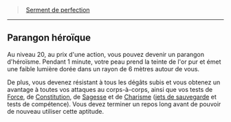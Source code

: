 ﻿---
!GenericItem
Name: Parangon héroïque
Id: paladin_perfection_hd.md#parangon-héroïque
ParentLink: paladin_perfection_hd.md#serment-de-perfection
ParentName: Serment de perfection
NameLevel: 2
Attributes:
  Name: Parangon héroïque
  Markdown: >+
    ## <!--Name-->Parangon héroïque<!--/Name-->


    Au niveau 20, au prix d'une action, vous pouvez devenir un parangon d'héroïsme. Pendant 1 minute, votre peau prend la teinte de l'or pur et émet une faible lumière dorée dans un rayon de 6 mètres autour de vous.


    De plus, vous devenez résistant à tous les dégâts subis et vous obtenez un avantage à toutes vos attaques au corps-à-corps, ainsi que vos tests de [Force](hd_abilities_strength.md), de [Constitution](hd_abilities_constitution.md), de [Sagesse](hd_abilities_wisdom.md) et de [Charisme](hd_abilities_charisma.md) ([jets de sauvegarde](hd_abilities_jets_de_sauvegarde.md) et tests de compétence). Vous devez terminer un repos long avant de pouvoir de nouveau utiliser cette aptitude.

AttributesDictionary: >+
  Name: Parangon héroïque

  Markdown: >+

    ## <!--Name-->Parangon héroïque<!--/Name-->





    Au niveau 20, au prix d'une action, vous pouvez devenir un parangon d'héroïsme. Pendant 1 minute, votre peau prend la teinte de l'or pur et émet une faible lumière dorée dans un rayon de 6 mètres autour de vous.





    De plus, vous devenez résistant à tous les dégâts subis et vous obtenez un avantage à toutes vos attaques au corps-à-corps, ainsi que vos tests de [Force](hd_abilities_strength.md), de [Constitution](hd_abilities_constitution.md), de [Sagesse](hd_abilities_wisdom.md) et de [Charisme](hd_abilities_charisma.md) ([jets de sauvegarde](hd_abilities_jets_de_sauvegarde.md) et tests de compétence). Vous devez terminer un repos long avant de pouvoir de nouveau utiliser cette aptitude.



---
> [Serment de perfection](hd_paladin_perfection.md)

---

## Parangon héroïque

Au niveau 20, au prix d'une action, vous pouvez devenir un parangon d'héroïsme. Pendant 1 minute, votre peau prend la teinte de l'or pur et émet une faible lumière dorée dans un rayon de 6 mètres autour de vous.

De plus, vous devenez résistant à tous les dégâts subis et vous obtenez un avantage à toutes vos attaques au corps-à-corps, ainsi que vos tests de [Force](hd_abilities_strength.md), de [Constitution](hd_abilities_constitution.md), de [Sagesse](hd_abilities_wisdom.md) et de [Charisme](hd_abilities_charisma.md) ([jets de sauvegarde](hd_abilities_jets_de_sauvegarde.md) et tests de compétence). Vous devez terminer un repos long avant de pouvoir de nouveau utiliser cette aptitude.

